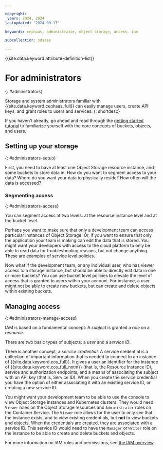 ```yaml
---

copyright:
 years: 2024, 2024
lastupdated: "2024-09-17"

keywords: cephaas, administrator, object storage, access, iam

subcollection: sdsaas

---
```


{{site.data.keyword.attribute-definition-list}}


# For administrators
{: #administrators}

Storage and system administrators familiar with {{site.data.keyword.cephaas_full}} can easily manage users, create API keys, and grant roles to users and services.
{: shortdesc}

If you haven't already, go ahead and read through the [getting started tutorial](/docs/sdsaas?topic=sdsaas-getting-started) to familiarize yourself with the core concepts of buckets, objects, and users.

## Setting up your storage
{: #administrators-setup}

First, you need to have at least one Object Storage resource instance, and some buckets to store data in. How do you want to segment access to your data? Where do you want your data to physically reside? How often will the data is accessed?

### Segmenting access
{: #administrators-access}

You can segment access at two levels: at the resource instance level and at the bucket level.

Perhaps you want to make sure that only a development team can access particular instances of Object Storage. Or, if you want to ensure that only the application your team is making can edit the data that is stored. You might want your developers with access to the cloud platform to only be able to read data for troubleshooting reasons, but not change anything. These are examples of service level policies.

Now what if the development team, or any individual user, who has viewer access to a storage instance, but should be able to directly edit data in one or more buckets? You can use bucket level policies to elevate the level of access that is granted to users within your account. For instance, a user might not be able to create new buckets, but can create and delete objects within existing buckets.

## Managing access
{: #administrators-manage-access}

IAM is based on a fundamental concept: A _subject_ is granted a _role_ on a _resource_.

There are two basic types of subjects: a _user_ and a _service ID_.

There is another concept, a _service credential_. A service credential is a collection of important information that is needed to connect to an instance of {{site.data.keyword.cos_full}}. It gives a user an identifier for the instance of {{site.data.keyword.cos_full_notm}} (that is, the Resource Instance ID), service and authorization endpoints, and a means of associating the subject with an API key (that is, Service ID). When you create the service credential you have the option of either associating it with an existing service ID, or creating a new service ID.

You might want your development team to be able to use the console to view Object Storage instances and Kubernetes clusters. They would need `Viewer` roles on the Object Storage resources and `Administrator` roles on the Container Service. The `Viewer` role allows for the user to only see that the instance exists, and to view existing credentials, but **not** to view buckets and objects. When the credentials are created, they are associated with a service ID. This service ID would need to have the `Manager` or `Writer` role on the instance to be able to create and delete buckets and objects.

For more information on IAM roles and permissions, see [the IAM overview](/docs/sdsaas?topic=sdsaas-iam-overview).
